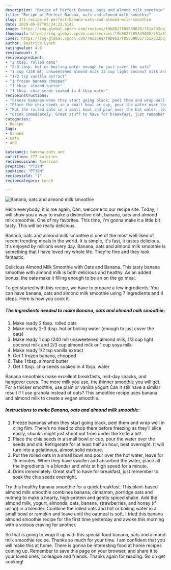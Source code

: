 ```yaml
---
description: "Recipe of Perfect Banana, oats and almond milk smoothie"
title: "Recipe of Perfect Banana, oats and almond milk smoothie"
slug: 371-recipe-of-perfect-banana-oats-and-almond-milk-smoothie
date: 2020-05-07T05:24:23.514Z
image: https://img-global.cpcdn.com/recipes/f9b8627f05539035/751x532cq70/banana-oats-and-almond-milk-smoothie-recipe-main-photo.jpg
thumbnail: https://img-global.cpcdn.com/recipes/f9b8627f05539035/751x532cq70/banana-oats-and-almond-milk-smoothie-recipe-main-photo.jpg
cover: https://img-global.cpcdn.com/recipes/f9b8627f05539035/751x532cq70/banana-oats-and-almond-milk-smoothie-recipe-main-photo.jpg
author: Beatrice Lynch
ratingvalue: 4.6
reviewcount: 6
recipeingredient:
- "2 tbsp. rolled oats"
- "2-3 tbsp. hot or boiling water enough to just cover the oats"
- "1 cup (240 ml) unsweetened almond milk 13 cup light coconut milk and 23 cup almond milk or 1 cup soya milk"
- "1/2 tsp vanilla extract"
- "1 frozen banana chopped"
- "1 tbsp. almond butter"
- "1 tbsp. chia seeds soaked in 4 tbsp water"
recipeinstructions:
- "Freeze bananas when they start going black, peel them and wrap well in cling film. There’s no need to chop them before freezing as they’ll slice easily, chunks might just shoot out from under the knife a bit!"
- "Place the chia seeds in a small bowl or cup, pour the water over the seeds and stir. Refrigerate for at least half an hour, best overnight. It will turn into a gelatinous, almost solid mixture."
- "Put the rolled oats in a small bowl and pour over the hot water, leave for 15 minutes. When they have swollen and absorbed the water, place all the ingredients in a blender and whiz at high speed for a minute."
- "Drink immediately. Great stuff to have for breakfast, just remember to soak the chia seeds overnight."
categories:
- Recipe
tags:
- banana
- oats
- and

katakunci: banana oats and 
nutrition: 277 calories
recipecuisine: American
preptime: "PT27M"
cooktime: "PT39M"
recipeyield: "1"
recipecategory: Lunch

---
```



![Banana, oats and almond milk smoothie](https://img-global.cpcdn.com/recipes/f9b8627f05539035/751x532cq70/banana-oats-and-almond-milk-smoothie-recipe-main-photo.jpg)

Hello everybody, it is me again, Dan, welcome to our recipe site. Today, I will show you a way to make a distinctive dish, banana, oats and almond milk smoothie. One of my favorites. This time, I'm gonna make it a little bit tasty. This will be really delicious.

Banana, oats and almond milk smoothie is one of the most well liked of recent trending meals in the world. It is simple, it's fast, it tastes delicious. It's enjoyed by millions every day. Banana, oats and almond milk smoothie is something that I have loved my whole life. They're fine and they look fantastic.

Delicious Almond Milk Smoothie with Oats and Banana. This tasty banana smoothie with almond milk is both delicious and healthy. As an added bonus, the oats make it filling enough to be an on the go meal.


To get started with this recipe, we have to prepare a few ingredients. You can have banana, oats and almond milk smoothie using 7 ingredients and 4 steps. Here is how you cook it.

<!--inarticleads1-->

##### The ingredients needed to make Banana, oats and almond milk smoothie:

1. Make ready 2 tbsp. rolled oats
1. Make ready 2-3 tbsp. hot or boiling water (enough to just cover the oats)
1. Make ready 1 cup (240 ml) unsweetened almond milk, 1/3 cup light coconut milk and 2/3 cup almond milk or 1 cup soya milk
1. Make ready 1/2 tsp vanilla extract
1. Get 1 frozen banana, chopped
1. Take 1 tbsp. almond butter
1. Get 1 tbsp. chia seeds soaked in 4 tbsp. water


Banana smoothies make excellent breakfasts, mid-day snacks, and hangover cures. The more milk you use, the thinner smoothie you will get. For a thicker smoothie, use plain or vanilla yogurt Can it still have a similar result if I use granola instead of oats? This smoothie recipe uses banana and almond milk to create a vegan smoothie. 

<!--inarticleads2-->

##### Instructions to make Banana, oats and almond milk smoothie:

1. Freeze bananas when they start going black, peel them and wrap well in cling film. There’s no need to chop them before freezing as they’ll slice easily, chunks might just shoot out from under the knife a bit!
1. Place the chia seeds in a small bowl or cup, pour the water over the seeds and stir. Refrigerate for at least half an hour, best overnight. It will turn into a gelatinous, almost solid mixture.
1. Put the rolled oats in a small bowl and pour over the hot water, leave for 15 minutes. When they have swollen and absorbed the water, place all the ingredients in a blender and whiz at high speed for a minute.
1. Drink immediately. Great stuff to have for breakfast, just remember to soak the chia seeds overnight.


Try this healthy banana smoothie for a quick breakfast. This plant-based almond milk smoothie combines banana, cinnamon, porridge oats and nutmeg to make a hearty, high-protein and gently spiced shake. Add the almond milk, yogurt, almonds, oats, banana, strawberries, and honey (if using) in a blender. Combine the rolled oats and hot or boiling water in a small bowl or ramekin and leave until the oatmeal is soft. I tried this banana almond smoothie recipe for the first time yesterday and awoke this morning with a vicious craving for another. 

So that is going to wrap it up with this special food banana, oats and almond milk smoothie recipe. Thanks so much for your time. I am confident that you will make this at home. There is gonna be interesting food at home recipes coming up. Remember to save this page on your browser, and share it to your loved ones, colleague and friends. Thanks again for reading. Go on get cooking!
